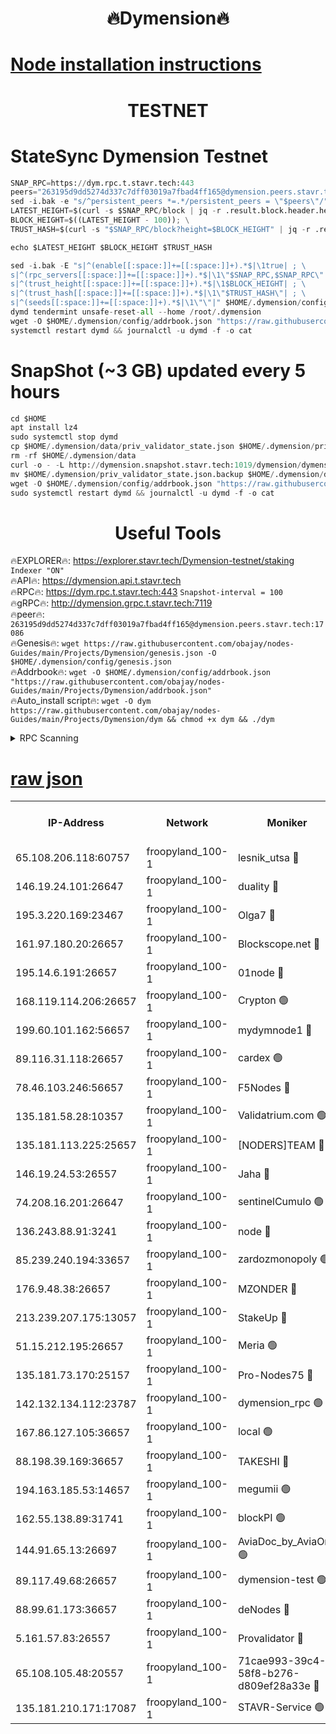 <h1 align="center"> 🔥Dymension🔥</h1>

[Node installation instructions](https://github.com/obajay/nodes-Guides/tree/main/Projects/Dymension)
=

<h1 align="center"> TESTNET</h1>

# StateSync Dymension Testnet
```python
SNAP_RPC=https://dym.rpc.t.stavr.tech:443
peers="263195d9dd5274d337c7dff03019a7fbad4ff165@dymension.peers.stavr.tech:17086"
sed -i.bak -e "s/^persistent_peers *=.*/persistent_peers = \"$peers\"/" $HOME/.dymension/config/config.toml
LATEST_HEIGHT=$(curl -s $SNAP_RPC/block | jq -r .result.block.header.height); \
BLOCK_HEIGHT=$((LATEST_HEIGHT - 100)); \
TRUST_HASH=$(curl -s "$SNAP_RPC/block?height=$BLOCK_HEIGHT" | jq -r .result.block_id.hash)

echo $LATEST_HEIGHT $BLOCK_HEIGHT $TRUST_HASH

sed -i.bak -E "s|^(enable[[:space:]]+=[[:space:]]+).*$|\1true| ; \
s|^(rpc_servers[[:space:]]+=[[:space:]]+).*$|\1\"$SNAP_RPC,$SNAP_RPC\"| ; \
s|^(trust_height[[:space:]]+=[[:space:]]+).*$|\1$BLOCK_HEIGHT| ; \
s|^(trust_hash[[:space:]]+=[[:space:]]+).*$|\1\"$TRUST_HASH\"| ; \
s|^(seeds[[:space:]]+=[[:space:]]+).*$|\1\"\"|" $HOME/.dymension/config/config.toml
dymd tendermint unsafe-reset-all --home /root/.dymension
wget -O $HOME/.dymension/config/addrbook.json "https://raw.githubusercontent.com/obajay/nodes-Guides/main/Projects/Dymension/addrbook.json"
systemctl restart dymd && journalctl -u dymd -f -o cat

```
# SnapShot (~3 GB) updated every 5 hours
```python
cd $HOME
apt install lz4
sudo systemctl stop dymd
cp $HOME/.dymension/data/priv_validator_state.json $HOME/.dymension/priv_validator_state.json.backup
rm -rf $HOME/.dymension/data
curl -o - -L http://dymension.snapshot.stavr.tech:1019/dymension/dymension-snap.tar.lz4 | lz4 -c -d - | tar -x -C $HOME/.dymension --strip-components 2
mv $HOME/.dymension/priv_validator_state.json.backup $HOME/.dymension/data/priv_validator_state.json
wget -O $HOME/.dymension/config/addrbook.json "https://raw.githubusercontent.com/obajay/nodes-Guides/main/Projects/Dymension/addrbook.json"
sudo systemctl restart dymd && journalctl -u dymd -f -o cat
```

 <h1 align="center"> Useful Tools</h1>

🔥EXPLORER🔥:     https://explorer.stavr.tech/Dymension-testnet/staking        `Indexer "ON"` \
🔥API🔥:          https://dymension.api.t.stavr.tech \
🔥RPC🔥:          https://dym.rpc.t.stavr.tech:443                  `Snapshot-interval = 100` \
🔥gRPC🔥:         http://dymension.grpc.t.stavr.tech:7119 \
🔥peer🔥:         `263195d9dd5274d337c7dff03019a7fbad4ff165@dymension.peers.stavr.tech:17086` \
🔥Genesis🔥:     ```wget https://raw.githubusercontent.com/obajay/nodes-Guides/main/Projects/Dymension/genesis.json -O $HOME/.dymension/config/genesis.json``` \
🔥Addrbook🔥:    ```wget -O $HOME/.dymension/config/addrbook.json "https://raw.githubusercontent.com/obajay/nodes-Guides/main/Projects/Dymension/addrbook.json"``` \
🔥Auto_install script🔥: ```wget -O dym https://raw.githubusercontent.com/obajay/nodes-Guides/main/Projects/Dymension/dym && chmod +x dym && ./dym```

<details>
<summary>RPC Scanning</summary>

<h2 align="center"> We scan nodes in real time every 4 hours. And we provide the final result of RPC endpoints.
We cannot influence the operation of these nodes in any way. </h2>


```python
If Voting Power is higher than 0 --> then the Node is a validator of the network and may be subject to attack and be a potential threat to the chain.
```
```python
We marked such validators with a red symbol
```

</details>

[raw json](https://rpc-check.dymt.stavr.tech/dymt/rpc-dymt-result.json)
=


<table><tr><th>IP-Address</th><th>Network</th><th>Moniker</th><th>Latest Block Height</th><th>Earliest Block Height</th><th>Catching Up</th><th>Voting Power</th><th>Scan Time</th></tr><tr><td>65.108.206.118:60757</td><td>froopyland_100-1</td><td>lesnik_utsa 🔴</td><td>1540132</td><td>1</td><td>False</td><td>1</td><td>2023-12-03T22:01:42.487263571UTC</td></tr><tr><td>146.19.24.101:26647</td><td>froopyland_100-1</td><td>duality 🔴</td><td>1540135</td><td>1</td><td>False</td><td>1</td><td>2023-12-03T22:01:59.046087794UTC</td></tr><tr><td>195.3.220.169:23467</td><td>froopyland_100-1</td><td>Olga7 🔴</td><td>1540138</td><td>1</td><td>False</td><td>1</td><td>2023-12-03T22:02:15.861477225UTC</td></tr><tr><td>161.97.180.20:26657</td><td>froopyland_100-1</td><td>Blockscope.net 🔴</td><td>1540138</td><td>1</td><td>False</td><td>1</td><td>2023-12-03T22:02:20.660636372UTC</td></tr><tr><td>195.14.6.191:26657</td><td>froopyland_100-1</td><td>01node 🔴</td><td>1540138</td><td>1</td><td>False</td><td>1</td><td>2023-12-03T22:02:21.286938945UTC</td></tr><tr><td>168.119.114.206:26657</td><td>froopyland_100-1</td><td>Crypton 🟢</td><td>1540138</td><td>1</td><td>False</td><td>0</td><td>2023-12-03T22:02:21.516602096UTC</td></tr><tr><td>199.60.101.162:56657</td><td>froopyland_100-1</td><td>mydymnode1 🔴</td><td>1540132</td><td>106001</td><td>False</td><td>1</td><td>2023-12-03T22:01:43.165804248UTC</td></tr><tr><td>89.116.31.118:26657</td><td>froopyland_100-1</td><td>cardex 🟢</td><td>1540134</td><td>293001</td><td>False</td><td>0</td><td>2023-12-03T22:01:51.849230672UTC</td></tr><tr><td>78.46.103.246:56657</td><td>froopyland_100-1</td><td>F5Nodes 🔴</td><td>1540131</td><td>407001</td><td>False</td><td>1</td><td>2023-12-03T22:01:38.719674317UTC</td></tr><tr><td>135.181.58.28:10357</td><td>froopyland_100-1</td><td>Validatrium.com 🟢</td><td>1540136</td><td>591001</td><td>False</td><td>0</td><td>2023-12-03T22:02:05.985748825UTC</td></tr><tr><td>135.181.113.225:25657</td><td>froopyland_100-1</td><td>[NODERS]TEAM 🔴</td><td>1540136</td><td>737456</td><td>False</td><td>1</td><td>2023-12-03T22:02:06.308513913UTC</td></tr><tr><td>146.19.24.53:26557</td><td>froopyland_100-1</td><td>Jaha 🔴</td><td>1540136</td><td>737456</td><td>False</td><td>1</td><td>2023-12-03T22:02:06.669826807UTC</td></tr><tr><td>74.208.16.201:26647</td><td>froopyland_100-1</td><td>sentinelCumulo 🟢</td><td>1540130</td><td>820001</td><td>False</td><td>0</td><td>2023-12-03T22:01:29.584867017UTC</td></tr><tr><td>136.243.88.91:3241</td><td>froopyland_100-1</td><td>node 🔴</td><td>1540136</td><td>922548</td><td>False</td><td>1</td><td>2023-12-03T22:02:06.913682927UTC</td></tr><tr><td>85.239.240.194:33657</td><td>froopyland_100-1</td><td>zardozmonopoly 🟢</td><td>1540139</td><td>935165</td><td>False</td><td>0</td><td>2023-12-03T22:02:26.993500841UTC</td></tr><tr><td>176.9.48.38:26657</td><td>froopyland_100-1</td><td>MZONDER 🔴</td><td>1540138</td><td>1006001</td><td>False</td><td>1</td><td>2023-12-03T22:02:15.451958631UTC</td></tr><tr><td>213.239.207.175:13057</td><td>froopyland_100-1</td><td>StakeUp 🔴</td><td>1540139</td><td>1150548</td><td>False</td><td>1</td><td>2023-12-03T22:02:24.181196274UTC</td></tr><tr><td>51.15.212.195:26657</td><td>froopyland_100-1</td><td>Meria 🟢</td><td>1540129</td><td>1238063</td><td>False</td><td>0</td><td>2023-12-03T22:01:25.961579006UTC</td></tr><tr><td>135.181.73.170:25157</td><td>froopyland_100-1</td><td>Pro-Nodes75 🔴</td><td>1540132</td><td>1240132</td><td>False</td><td>1</td><td>2023-12-03T22:01:40.105576945UTC</td></tr><tr><td>142.132.134.112:23787</td><td>froopyland_100-1</td><td>dymension_rpc 🟢</td><td>1540135</td><td>1240134</td><td>False</td><td>0</td><td>2023-12-03T22:01:56.319872121UTC</td></tr><tr><td>167.86.127.105:36657</td><td>froopyland_100-1</td><td>local 🟢</td><td>1540138</td><td>1318001</td><td>False</td><td>0</td><td>2023-12-03T22:02:18.189055630UTC</td></tr><tr><td>88.198.39.169:36657</td><td>froopyland_100-1</td><td>TAKESHI 🔴</td><td>1540130</td><td>1330001</td><td>False</td><td>1</td><td>2023-12-03T22:01:29.910154382UTC</td></tr><tr><td>194.163.185.53:14657</td><td>froopyland_100-1</td><td>megumii 🟢</td><td>1540132</td><td>1390788</td><td>False</td><td>0</td><td>2023-12-03T22:01:39.682245345UTC</td></tr><tr><td>162.55.138.89:31741</td><td>froopyland_100-1</td><td>blockPI 🟢</td><td>1540138</td><td>1435053</td><td>False</td><td>0</td><td>2023-12-03T22:02:20.918601652UTC</td></tr><tr><td>144.91.65.13:26697</td><td>froopyland_100-1</td><td>AviaDoc_by_AviaOne 🟢</td><td>1540107</td><td>1462001</td><td>False</td><td>0</td><td>2023-12-03T22:01:39.243162782UTC</td></tr><tr><td>89.117.49.68:26657</td><td>froopyland_100-1</td><td>dymension-test 🟢</td><td>1540139</td><td>1473622</td><td>False</td><td>0</td><td>2023-12-03T22:02:21.851573502UTC</td></tr><tr><td>88.99.61.173:36657</td><td>froopyland_100-1</td><td>deNodes 🔴</td><td>1540136</td><td>1501386</td><td>False</td><td>1</td><td>2023-12-03T22:02:05.516409151UTC</td></tr><tr><td>5.161.57.83:26557</td><td>froopyland_100-1</td><td>Provalidator 🔴</td><td>1540129</td><td>1503071</td><td>False</td><td>1</td><td>2023-12-03T22:01:26.668571054UTC</td></tr><tr><td>65.108.105.48:20557</td><td>froopyland_100-1</td><td>71cae993-39c4-58f8-b276-d809ef28a33e 🔴</td><td>1540135</td><td>1530001</td><td>False</td><td>1</td><td>2023-12-03T22:01:56.663486514UTC</td></tr><tr><td>135.181.210.171:17087</td><td>froopyland_100-1</td><td>STAVR-Service 🟢</td><td>1540131</td><td>1538109</td><td>False</td><td>0</td><td>2023-12-03T22:01:34.389401657UTC</td></tr></table>
